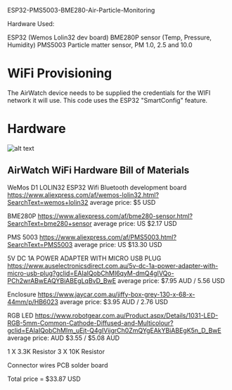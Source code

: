 ESP32-PMS5003-BME280-Air-Particle-Monitoring

Hardware Used:

ESP32 (Wemos Lolin32 dev board)
BME280P sensor (Temp, Pressure, Humidity)
PMS5003 Particle matter sensor, PM 1.0, 2.5 and 10.0



WiFi Provisioning
=================

The AirWatch device needs to be supplied the credentials for the WIFI network it will use. 
This code uses the ESP32 "SmartConfig" feature. 

Hardware
=================

![alt text](https://github.com/rorygleeson/AirWatch/blob/master/Devices/WiFi/WIFI-Non-Solar.png)




AirWatch WiFi Hardware Bill of Materials
----------------------------------------

WeMos D1 LOLIN32 ESP32 Wifi Bluetooth development board
https://www.aliexpress.com/af/wemos-lolin32.html?SearchText=wemos+lolin32
average price: $5 USD




BME280P
https://www.aliexpress.com/af/bme280-sensor.html?SearchText=bme280+sensor
average price: US $2.17  USD


PMS 5003
https://www.aliexpress.com/af/PMS5003.html?SearchText=PMS5003
average price: US $13.30 USD



 

5V DC 1A POWER ADAPTER WITH MICRO USB PLUG
https://www.auselectronicsdirect.com.au/5v-dc-1a-power-adapter-with-micro-usb-plug?gclid=EAIaIQobChMI6qyM-dmQ4gIVQo-PCh2wrABwEAQYBiABEgLqBvD_BwE
average price: $7.95 AUD /  5.56 USD


Enclosure
https://www.jaycar.com.au/jiffy-box-grey-130-x-68-x-44mm/p/HB6023
average price: $3.95 AUD  / 2.76 USD

RGB LED
https://www.robotgear.com.au/Product.aspx/Details/1031-LED-RGB-5mm-Common-Cathode-Diffused-and-Multicolour?gclid=EAIaIQobChMIm_uEjt-Q4gIVijgrCh0ZmQYgEAkYBiABEgK5n_D_BwE
average price: AUD $3.55 / $5.08 AUD



1 X 3.3K Resistor
3 X  10K Resistor

Connector wires
PCB solder board

Total price =   $33.87  USD
